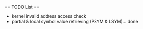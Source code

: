 
== TODO List ==

* kernel invalid address access check
* partial & local symbol value retrieving (PSYM & LSYM)... done

